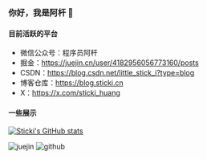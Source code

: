 ### 你好，我是阿杆 🤗

#### 目前活跃的平台

- 微信公众号：程序员阿杆
- 掘金：https://juejin.cn/user/4182956056773160/posts
- CSDN：https://blog.csdn.net/little_stick_i?type=blog
- 博客仓库：https://blog.sticki.cn
- X：https://x.com/sticki_huang

#### 一些展示

[![Sticki's GitHub stats](https://github-readme-stats.vercel.app/api/?username=stick-i&theme=vue&count_private=true&show_icons=true)](https://github.com/stick-i)

<img src="https://stats.justsong.cn/api/juejin?id=4182956056773160" alt="juejin" />

<img src="https://stats.justsong.cn/api/csdn?id=little_stick_i" alt="github" />

<!--



**stick-i/stick-i** is a ✨ _special_ ✨ repository because its `README.md` (this file) appears on your GitHub profile.

Here are some ideas to get you started:

### Hi there 👋

- 🔭 I’m currently working on ...
- 🌱 I’m currently learning ...
- 👯 I’m looking to collaborate on ...
- 🤔 I’m looking for help with ...
- 💬 Ask me about ...
- 📫 How to reach me: ...
- 😄 Pronouns: ...
- ⚡ Fun fact: ...
-->
